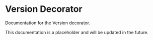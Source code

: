 # Version Decorator

Documentation for the Version decorator.

This documentation is a placeholder and will be updated in the future.
